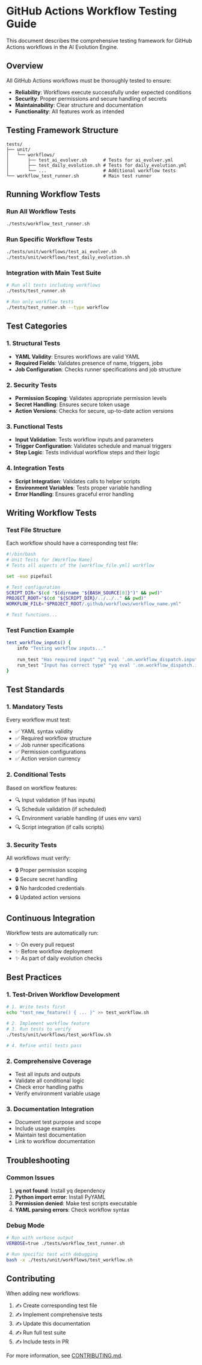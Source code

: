 # GitHub Actions Workflow Testing Guide

This document describes the comprehensive testing framework for GitHub Actions workflows in the AI Evolution Engine.

## Overview

All GitHub Actions workflows must be thoroughly tested to ensure:
- **Reliability**: Workflows execute successfully under expected conditions
- **Security**: Proper permissions and secure handling of secrets
- **Maintainability**: Clear structure and documentation
- **Functionality**: All features work as intended

## Testing Framework Structure

```
tests/
├── unit/
│   └── workflows/
│       ├── test_ai_evolver.sh      # Tests for ai_evolver.yml
│       ├── test_daily_evolution.sh # Tests for daily_evolution.yml
│       └── ...                     # Additional workflow tests
└── workflow_test_runner.sh         # Main test runner
```

## Running Workflow Tests

### Run All Workflow Tests
```bash
./tests/workflow_test_runner.sh
```

### Run Specific Workflow Tests
```bash
./tests/unit/workflows/test_ai_evolver.sh
./tests/unit/workflows/test_daily_evolution.sh
```

### Integration with Main Test Suite
```bash
# Run all tests including workflows
./tests/test_runner.sh

# Run only workflow tests
./tests/test_runner.sh --type workflow
```

## Test Categories

### 1. Structural Tests
- **YAML Validity**: Ensures workflows are valid YAML
- **Required Fields**: Validates presence of name, triggers, jobs
- **Job Configuration**: Checks runner specifications and job structure

### 2. Security Tests
- **Permission Scoping**: Validates appropriate permission levels
- **Secret Handling**: Ensures secure token usage
- **Action Versions**: Checks for secure, up-to-date action versions

### 3. Functional Tests
- **Input Validation**: Tests workflow inputs and parameters
- **Trigger Configuration**: Validates schedule and manual triggers
- **Step Logic**: Tests individual workflow steps and their logic

### 4. Integration Tests
- **Script Integration**: Validates calls to helper scripts
- **Environment Variables**: Tests proper variable handling
- **Error Handling**: Ensures graceful error handling

## Writing Workflow Tests

### Test File Structure
Each workflow should have a corresponding test file:
```bash
#!/bin/bash
# Unit Tests for [Workflow Name]
# Tests all aspects of the [workflow_file.yml] workflow

set -euo pipefail

# Test configuration
SCRIPT_DIR="$(cd "$(dirname "${BASH_SOURCE[0]}")" && pwd)"
PROJECT_ROOT="$(cd "${SCRIPT_DIR}/../../.." && pwd)"
WORKFLOW_FILE="$PROJECT_ROOT/.github/workflows/workflow_name.yml"

# Test functions...
```

### Test Function Example
```bash
test_workflow_inputs() {
    info "Testing workflow inputs..."
    
    run_test "Has required input" "yq eval '.on.workflow_dispatch.inputs.required_param.required' '$WORKFLOW_FILE' | grep -q 'true'"
    run_test "Input has correct type" "yq eval '.on.workflow_dispatch.inputs.param.type' '$WORKFLOW_FILE' | grep -q 'string'"
}
```

## Test Standards

### 1. Mandatory Tests
Every workflow must test:
- ✅ YAML syntax validity
- ✅ Required workflow structure
- ✅ Job runner specifications
- ✅ Permission configurations
- ✅ Action version currency

### 2. Conditional Tests
Based on workflow features:
- 🔍 Input validation (if has inputs)
- 🔍 Schedule validation (if scheduled)
- 🔍 Environment variable handling (if uses env vars)
- 🔍 Script integration (if calls scripts)

### 3. Security Tests
All workflows must verify:
- 🔒 Proper permission scoping
- 🔒 Secure secret handling
- 🔒 No hardcoded credentials
- 🔒 Updated action versions

## Continuous Integration

Workflow tests are automatically run:
- ✨ On every pull request
- ✨ Before workflow deployment
- ✨ As part of daily evolution checks

## Best Practices

### 1. Test-Driven Workflow Development
```bash
# 1. Write tests first
echo "test_new_feature() { ... }" >> test_workflow.sh

# 2. Implement workflow feature
# 3. Run tests to verify
./tests/unit/workflows/test_workflow.sh

# 4. Refine until tests pass
```

### 2. Comprehensive Coverage
- Test all inputs and outputs
- Validate all conditional logic
- Check error handling paths
- Verify environment variable usage

### 3. Documentation Integration
- Document test purpose and scope
- Include usage examples
- Maintain test documentation
- Link to workflow documentation

## Troubleshooting

### Common Issues
1. **yq not found**: Install yq dependency
2. **Python import error**: Install PyYAML
3. **Permission denied**: Make test scripts executable
4. **YAML parsing errors**: Check workflow syntax

### Debug Mode
```bash
# Run with verbose output
VERBOSE=true ./tests/workflow_test_runner.sh

# Run specific test with debugging
bash -x ./tests/unit/workflows/test_workflow.sh
```

## Contributing

When adding new workflows:
1. ✍️ Create corresponding test file
2. ✍️ Implement comprehensive tests
3. ✍️ Update this documentation
4. ✍️ Run full test suite
5. ✍️ Include tests in PR

For more information, see [CONTRIBUTING.md](../CONTRIBUTING.md).
